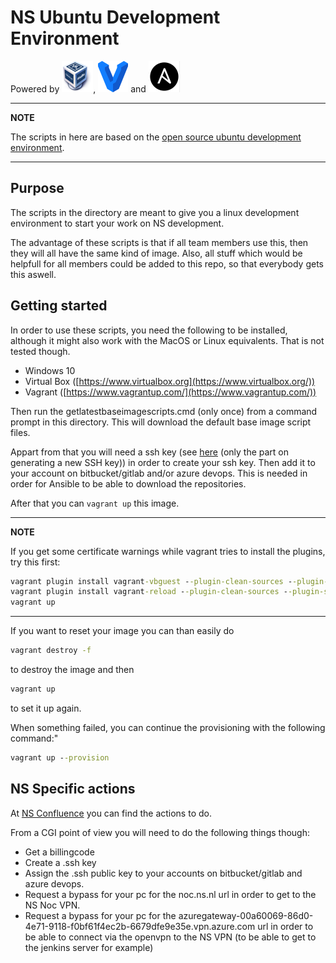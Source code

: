 # NS Ubuntu Development Environment

Powered by [![Virtualbox](https://github.com/MartijnSips/ubuntu-development-environment/raw/develop/Logos/virtualbox.png "Virtualbox")](http://www.virtualbox.org), [![Vagrant](https://github.com/MartijnSips/ubuntu-development-environment/raw/develop/Logos/vagrant.png "Vagrant" )](http://www.vagrantup.com) and [![Ansible](https://github.com/MartijnSips/ubuntu-development-environment/raw/develop/Logos/ansible.png "Ansible")](http://www.ansible.com)

---

**NOTE**

The scripts in here are based on the [open source ubuntu development environment](https://github.com/martijnsips/ubuntu-development-environment).

---

## Purpose

The scripts in the directory are meant to give you a linux development environment to start your work on NS development.

The advantage of these scripts is that if all team members use this, then they will all have the same kind of image. Also, all stuff which would be helpfull for all members could be added to this repo, so that everybody gets this aswell.

## Getting started

In order to use these scripts, you need the following to be installed, although it might also work with the MacOS or Linux equivalents. That is not tested though.

- Windows 10
- Virtual Box ([https://www.virtualbox.org](https://www.virtualbox.org/))
- Vagrant ([https://www.vagrantup.com/](https://www.vagrantup.com/))

Then run the getlatestbaseimagescripts.cmd (only once) from a command prompt in this directory. This will download the default base image script files.

Appart from that you will need a ssh key (see [here](https://help.github.com/articles/generating-a-new-ssh-key-and-adding-it-to-the-ssh-agent/) (only the part on generating a new SSH key)) in order to create your ssh key. Then add it to your account on bitbucket/gitlab and/or azure devops. This is needed in order for Ansible to be able to download the repositories.

After that you can ```vagrant up``` this image.

---

**NOTE**

If you get some certificate warnings while vagrant tries to install the plugins, try this first:

```cmd
vagrant plugin install vagrant-vbguest --plugin-clean-sources --plugin-source `http://rubygems.org`
vagrant plugin install vagrant-reload --plugin-clean-sources --plugin-source `http://rubygems.org`
vagrant up
```

---

If you want to reset your image you can than easily do

```cmd
vagrant destroy -f
```

to destroy the image and then

```cmd
vagrant up
```

to set it up again.

When something failed, you can continue the provisioning with the following command:"

```cmd
vagrant up --provision
```

## NS Specific actions

At [NS Confluence](https://confluence.topaas.ns.nl/display/OBIST/01.00+-+Access+requirements) you can find the actions to do.

From a CGI point of view you will need to do the following things though:

- Get a billingcode
- Create a .ssh key
- Assign the .ssh public key to your accounts on bitbucket/gitlab and azure devops.
- Request a bypass for your pc for the noc.ns.nl url in order to get to the NS Noc VPN.
- Request a bypass for your pc for the azuregateway-00a60069-86d0-4e71-9118-f0bf61f4ec2b-6679dfe9e35e.vpn.azure.com url in order to be able to connect via the openvpn to the NS VPN (to be able to get to the jenkins server for example)
